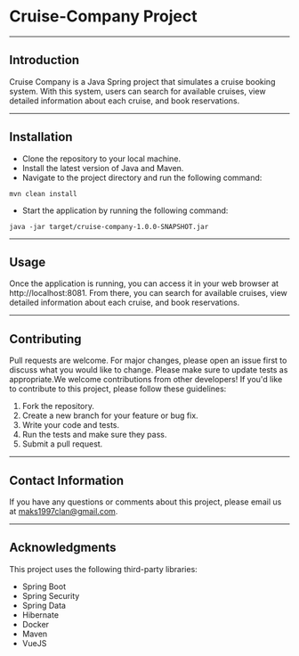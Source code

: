 # Cruise-Company Project

<hr>

## Introduction

Cruise Company is a Java Spring project that simulates a cruise booking system. With this system, users can search for
available cruises, view detailed information about each cruise, and book reservations.
<hr>

## Installation

<ul>
<li>Clone the repository to your local machine.</li>
<li>Install the latest version of Java and Maven.</li>
<li>Navigate to the project directory and run the following command:</li>
</ul>

```
mvn clean install
```

<ul>
<li>Start the application by running the following command:</li></ul>

```
java -jar target/cruise-company-1.0.0-SNAPSHOT.jar
```

<hr>

## Usage

Once the application is running, you can access it in your web browser at http://localhost:8081. From there, you can
search for available cruises, view detailed information about each cruise, and book reservations.

<hr>

## Contributing

Pull requests are welcome. For major changes, please open an issue first
to discuss what you would like to change.
Please make sure to update tests as appropriate.We welcome contributions from other developers! If you'd like to
contribute to this project, please follow these guidelines:

<ol>
<li>Fork the repository.</li>
<li>Create a new branch for your feature or bug fix.</li>
<li>Write your code and tests.</li>
<li>Run the tests and make sure they pass.</li>
<li>Submit a pull request.</li></ol>

<hr>

## Contact Information

If you have any questions or comments about this project, please email us at maks1997clan@gmail.com.

<hr>

## Acknowledgments

This project uses the following third-party libraries:
<ul>
<li>Spring Boot</li>
<li>Spring Security</li>
<li>Spring Data</li>
<li>Hibernate</li>
<li>Docker</li>
<li>Maven</li>
<li>VueJS</li><ul>
